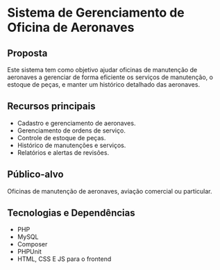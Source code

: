 
# Sistema de Gerenciamento de Oficina de Aeronaves

## Proposta
Este sistema tem como objetivo ajudar oficinas de manutenção de aeronaves a gerenciar de forma eficiente os serviços de manutenção, o estoque de peças, e manter um histórico detalhado das aeronaves.

## Recursos principais
- Cadastro e gerenciamento de aeronaves.
- Gerenciamento de ordens de serviço.
- Controle de estoque de peças.
- Histórico de manutenções e serviços.
- Relatórios e alertas de revisões.

## Público-alvo
Oficinas de manutenção de aeronaves, aviação comercial ou particular.

## Tecnologias e Dependências
- PHP
- MySQL
- Composer
- PHPUnit
- HTML, CSS E JS para o frontend
